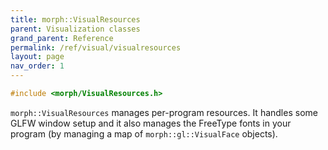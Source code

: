 ```yaml
---
title: morph::VisualResources
parent: Visualization classes
grand_parent: Reference
permalink: /ref/visual/visualresources
layout: page
nav_order: 1
---
```

```c++
#include <morph/VisualResources.h>
```
`morph::VisualResources` manages per-program resources. It handles some GLFW window setup and it also manages the FreeType fonts in your program (by managing a map of `morph::gl::VisualFace` objects).